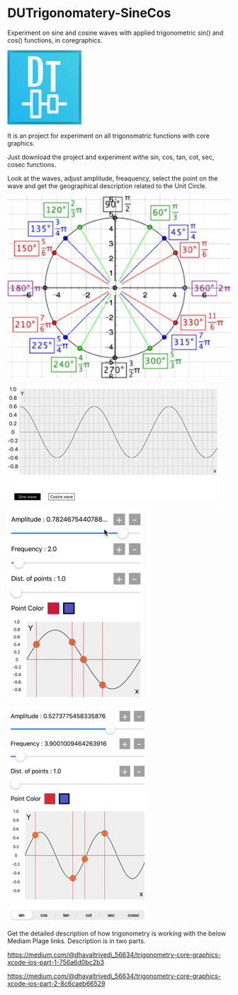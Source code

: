 # DUTrigonomatery-SineCos
Experiment on sine and cosine waves with applied trigonometric sin() and cos() functions, in coregraphics. 

![Screenshot](https://github.com/Dhaval1094/DTScrollableTabbar-Swift/blob/master/Screenshots/Logo/icon_logo.png)

It is an project for experiment on all trigonomatric functions with core graphics.

Just download the project and experiment withe sin, cos, tan, cot, sec, cosec functions. 

Look at the waves, adjust amplitude, freaquency, select the point on the wave and get the geographical description related to the Unit Circle.

![Simalator1](https://github.com/Dhaval1094/DUTrigonomatery-SineCos/blob/master/Images/Z2r4pKSw7VZjjPDP5D9h7g7A.png)

![Simalator4](https://github.com/Dhaval1094/DUTrigonomatery-SineCos/blob/master/Images/ezgif.com-video-to-gif%20copy.gif)

![Simalator2](https://github.com/Dhaval1094/DUTrigonomatery-SineCos/blob/master/Images/ezgif.com-video-to-gif%20(3).gif)

![Simalator3](https://github.com/Dhaval1094/DUTrigonomatery-SineCos/blob/master/Images/ezgif.com-video-to-gif%20copy%202.gif)

Get the detailed description of how trigonometry is working with the below Mediam Plage links. 
Description is in two parts.

https://medium.com/@dhavaltrivedi_56634/trigonometry-core-graphics-xcode-ios-part-1-756a6d0bc2b3

https://medium.com/@dhavaltrivedi_56634/trigonometry-core-graphics-xcode-ios-part-2-8c6caeb66529




